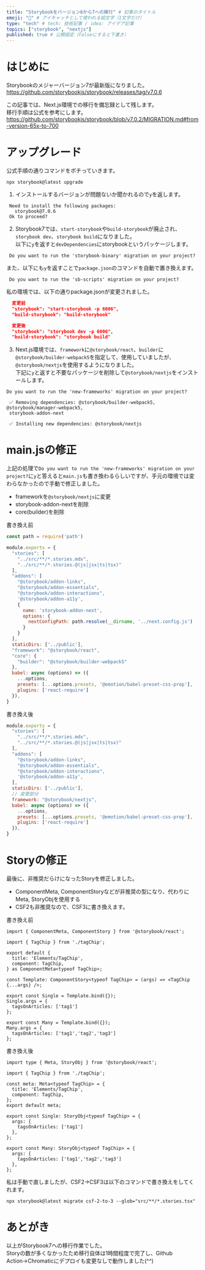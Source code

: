 ```yaml
---
title: "Storybookをバージョン6から7への移行" # 記事のタイトル
emoji: "📙" # アイキャッチとして使われる絵文字（1文字だけ）
type: "tech" # tech: 技術記事 / idea: アイデア記事
topics: ["storybook", "nextjs"]
published: true # 公開設定（falseにすると下書き）
---
```


# はじめに
Storybookのメジャーバージョン7が最新版になりました。  
https://github.com/storybookjs/storybook/releases/tag/v7.0.6  

この記事では、Next.js環境での移行を備忘録として残します。  
移行手順は公式を参考にします。  
https://github.com/storybookjs/storybook/blob/v7.0.2/MIGRATION.md#from-version-65x-to-700  

# アップグレード
公式手順の通りコマンドをポチっていきます。  
```
npx storybook@latest upgrade
```

1. インストールするバージョンが問題ないか聞かれるので`y`を返します。  
```
 Need to install the following packages:
   storybook@7.0.6
 Ok to proceed?
```

2. Storybook7では、`start-storybook`や`build-storybook`が廃止され、`storybook dev`、`storybook build`になりました。    
以下に`y`を返すと`devDependencies`にstorybookというパッケージします。    
```
 Do you want to run the 'storybook-binary' migration on your project?
```

また、以下にも`y`を返すことで`package.json`のコマンドを自動で置き換えます。  
```
 Do you want to run the 'sb-scripts' migration on your project?
```

私の環境では、以下の通りpackage.jsonが変更されました。  
```json:package.json
  変更前
  "storybook": "start-storybook -p 6006",
  "build-storybook": "build-storybook"

  変更後
  "storybook": "storybook dev -p 6006",
  "build-storybook": "storybook build"
```

3. Next.js環境では、`framework`に`@storybook/react`、`builder`に`@storybook/builder-webpack5`を指定して、使用していましたが、`@storybook/nextjs`を使用するようになりました。  
下記に`y`と返すと不要なパッケージを削除して`@storybook/nextjs`をインストールします。  
```
Do you want to run the 'new-frameworks' migration on your project?

 ✅ Removing dependencies: @storybook/builder-webpack5, @storybook/manager-webpack5, 
 storybook-addon-next

 ✅ Installing new dependencies: @storybook/nextjs
```

# main.jsの修正
上記の処理で`Do you want to run the 'new-frameworks' migration on your project?`に`y`と答えると`main.js`も書き換わるらしいですが、手元の環境では変わらなかったので手動で修正しました。  

- frameworkを`@storybook/nextjs`に変更
- storybook-addon-nextを削除
- core(builder)を削除


書き換え前
```js:main.js
const path = require('path')

module.exports = {
  "stories": [
    "../src/**/*.stories.mdx",
    "../src/**/*.stories.@(js|jsx|ts|tsx)"
  ],
  "addons": [
    "@storybook/addon-links",
    "@storybook/addon-essentials",
    "@storybook/addon-interactions",
    '@storybook/addon-a11y',
    {
      name: 'storybook-addon-next',
      options: {
        nextConfigPath: path.resolve(__dirname, '../next.config.js')
      }
    }
  ],
  staticDirs: ['../public'],
  "framework": "@storybook/react",
  "core": {
    "builder": "@storybook/builder-webpack5"
  },
  babel: async (options) => ({
    ...options,
    presets: [...options.presets, '@emotion/babel-preset-css-prop'],
    plugins: ['react-require']
  }),
}
```

書き換え後
```js:main.js
module.exports = {
  "stories": [
    "../src/**/*.stories.mdx",
    "../src/**/*.stories.@(js|jsx|ts|tsx)"
  ],
  "addons": [
    "@storybook/addon-links",
    "@storybook/addon-essentials",
    "@storybook/addon-interactions",
    '@storybook/addon-a11y',
  ],
  staticDirs: ['../public'],
  // 変更部分
  framework: "@storybook/nextjs",
  babel: async (options) => ({
    ...options,
    presets: [...options.presets, '@emotion/babel-preset-css-prop'],
    plugins: ['react-require']
  }),
}
```

# Storyの修正
最後に、非推奨だらけになったStoryを修正しました。  

- ComponentMeta, ComponentStoryなどが非推奨の型になり、代わりに Meta, StoryObjを使用する  
- CSF2も非推奨なので、CSF3に書き換えます。

書き換え前
```tsx:stories.tsx
import { ComponentMeta, ComponentStory } from '@storybook/react';

import { TagChip } from './tagChip';

export default {
  title: 'Elements/TagChip',
  component: TagChip,
} as ComponentMeta<typeof TagChip>;

const Template: ComponentStory<typeof TagChip> = (args) => <TagChip {...args} />;

export const Single = Template.bind({});
Single.args = {
  tagsOnArticles: ['tag1']
};

export const Many = Template.bind({});
Many.args = {
  tagsOnArticles: ['tag1','tag2','tag3']
};
```

書き換え後
```tsx:stories.tsx
import type { Meta, StoryObj } from '@storybook/react';

import { TagChip } from './tagChip';

const meta: Meta<typeof TagChip> = {
  title: 'Elements/TagChip',
  component: TagChip,
};
export default meta;

export const Single: StoryObj<typeof TagChip> = {
  args: {
    tagsOnArticles: ['tag1']
  },
};

export const Many: StoryObj<typeof TagChip> = {
  args: {
    tagsOnArticles: ['tag1','tag2','tag3']
  },
};
```

私は手動で直しましたが、CSF2→CSF3は以下のコマンドで書き換えをしてくれます。  
```
npx storybook@latest migrate csf-2-to-3 --glob="src/**/*.stories.tsx"
```

# あとがき
以上がStorybook7への移行作業でした。    
Storyの数が多くなかったため移行自体は1時間程度で完了し、Github Action→Chromaticにデプロイも変更なしで動作しました(^^)  
